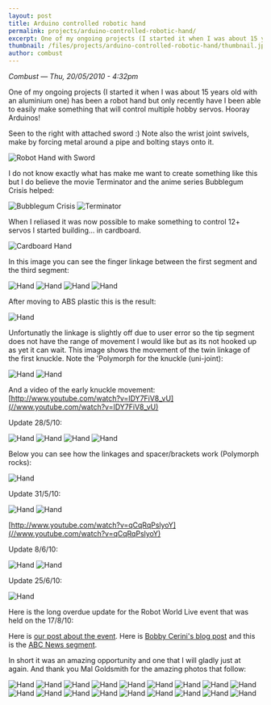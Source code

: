 ```yaml
---
layout: post
title: Arduino controlled robotic hand
permalink: projects/arduino-controlled-robotic-hand/
excerpt: One of my ongoing projects (I started it when I was about 15 years old with an aluminium one) has been a robot hand but only recently have I been able to easily make something that will control multiple hobby servos. Hooray Arduinos!
thumbnail: /files/projects/arduino-controlled-robotic-hand/thumbnail.jpg
author: combust
---
```


*Combust — Thu, 20/05/2010 - 4:32pm*


One of my ongoing projects (I started it when I was about 15 years old with an aluminium one) has been a robot hand but only recently have I been able to easily make something that will control multiple hobby servos. Hooray Arduinos!

Seen to the right with attached sword :) Note also the wrist joint swivels, make by forcing metal around a pipe and bolting stays onto it.

![Robot Hand with Sword](/files/projects/arduino-controlled-robotic-hand/handwithsword.jpg)

I do not know exactly what has make me want to create something like this but I do believe the movie Terminator and the anime series Bubblegum Crisis helped:

![Bubblegum Crisis](/files/projects/arduino-controlled-robotic-hand/bubblegumcrisis.jpg)
![Terminator](/files/projects/arduino-controlled-robotic-hand/terminator.jpg)

When I reliased it was now possible to make something to control 12+ servos I started building... in cardboard.

![Cardboard Hand](/files/projects/arduino-controlled-robotic-hand/hand1.jpg)

In this image you can see the finger linkage between the first segment and the third segment:

![Hand](/files/projects/arduino-controlled-robotic-hand/hand2.jpg)
![Hand](/files/projects/arduino-controlled-robotic-hand/hand3.jpg)
![Hand](/files/projects/arduino-controlled-robotic-hand/hand4.jpg)
![Hand](/files/projects/arduino-controlled-robotic-hand/hand5.jpg)

After moving to ABS plastic this is the result:

![Hand](/files/projects/arduino-controlled-robotic-hand/fingers.jpg)

Unfortunatly the linkage is slightly off due to user error so the tip segment does not have the range of movement I would like but as its not hooked up as yet it can wait. This image shows the movement of the twin linkage of the first knuckle. Note the 'Polymorph for the knuckle (uni-joint):

![Hand](/files/projects/arduino-controlled-robotic-hand/moving1.jpg)
![Hand](/files/projects/arduino-controlled-robotic-hand/moving2.jpg)

And a video of the early knuckle movement:
[http://www.youtube.com/watch?v=IDY7FiV8_vU](//www.youtube.com/watch?v=IDY7FiV8_vU)





Update 28/5/10:

![Hand](/files/projects/arduino-controlled-robotic-hand/update28-5-10_1.jpg)
![Hand](/files/projects/arduino-controlled-robotic-hand/update28-5-10_2.jpg)
![Hand](/files/projects/arduino-controlled-robotic-hand/update28-5-10_3.jpg)
![Hand](/files/projects/arduino-controlled-robotic-hand/update28-5-10_4.jpg)

Below you can see how the linkages and spacer/brackets work (Polymorph rocks):

![Hand](/files/projects/arduino-controlled-robotic-hand/update28-5-10_5.jpg)





Update 31/5/10:

![Hand](/files/projects/arduino-controlled-robotic-hand/update31-5-10_1.jpg)
![Hand](/files/projects/arduino-controlled-robotic-hand/update31-5-10_2.jpg)

[http://www.youtube.com/watch?v=qCqRqPslyoY](//www.youtube.com/watch?v=qCqRqPslyoY)





Update 8/6/10:

![Hand](/files/projects/arduino-controlled-robotic-hand/update8-6-10_1.jpg)
![Hand](/files/projects/arduino-controlled-robotic-hand/update8-6-10_2.jpg)





Update 25/6/10:

![Hand](/files/projects/arduino-controlled-robotic-hand/update25-6-10_1.jpg)





Here is the long overdue update for the Robot World Live event that was held on the 17/8/10:

Here is [our post about the event](//www.makehackvoid.com/news/mhv-robot-world-live). Here is [Bobby Cerini's blog post](//bobbycerini.wordpress.com/2010/09/10/small-things-how-to-make-a-robot-hand/) and this is the [ABC News segment](//www.abc.net.au/news/video/2010/08/17/2985844.htm).

In short it was an amazing opportunity and one that I will gladly just at again. And thank you Mal Goldsmith for the amazing photos that follow:

![Hand](/files/projects/arduino-controlled-robotic-hand/event1.jpg)
![Hand](/files/projects/arduino-controlled-robotic-hand/event2.jpg)
![Hand](/files/projects/arduino-controlled-robotic-hand/event3.jpg)
![Hand](/files/projects/arduino-controlled-robotic-hand/event4.jpg)
![Hand](/files/projects/arduino-controlled-robotic-hand/event5.jpg)
![Hand](/files/projects/arduino-controlled-robotic-hand/event6.jpg)
![Hand](/files/projects/arduino-controlled-robotic-hand/event7.jpg)
![Hand](/files/projects/arduino-controlled-robotic-hand/event8.jpg)
![Hand](/files/projects/arduino-controlled-robotic-hand/event9.jpg)
![Hand](/files/projects/arduino-controlled-robotic-hand/event10.jpg)
![Hand](/files/projects/arduino-controlled-robotic-hand/event11.jpg)
![Hand](/files/projects/arduino-controlled-robotic-hand/event12.jpg)
![Hand](/files/projects/arduino-controlled-robotic-hand/event13.jpg)
![Hand](/files/projects/arduino-controlled-robotic-hand/event14.jpg)
![Hand](/files/projects/arduino-controlled-robotic-hand/event15.jpg)
![Hand](/files/projects/arduino-controlled-robotic-hand/event16.jpg)
![Hand](/files/projects/arduino-controlled-robotic-hand/event17.jpg)
![Hand](/files/projects/arduino-controlled-robotic-hand/event18.jpg)

